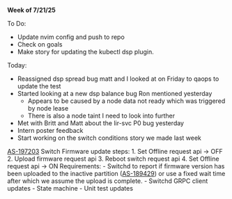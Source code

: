 **Week of 7/21/25**

To Do:
- Update nvim config and push to repo
- Check on goals
- Make story for updating the kubectl dsp plugin.

Today:
- Reassigned dsp spread bug matt and I looked at on Friday to qaops to update the test
- Started looking at a new dsp balance bug Ron mentioned yesterday
	- Appears to be caused by a node data not ready which was triggered by node lease
	- There is also a node taint I need to look into further
- Met with Britt and Matt about the lir-svc P0 bug yesterday
- Intern poster feedback
- Start working on the switch conditions story we made last week

[AS-197203](https://jira.storage.hpecorp.net/browse/AS-197203)
	Switch Firmware update steps:
		1. Set Offline request api -> OFF
		2. Upload firmware request api
		3. Reboot switch request api
		4. Set Offline request api -> ON
	Requirements:
	- Switchd to report if firmware version has been uploaded to the inactive partition ([AS-189429](https://jira.storage.hpecorp.net/browse/AS-189429 "Provide FW version for the secondary partition in ListSwitches/\"show switch\"")) or use a fixed wait time after which we assume the upload is complete.
	- Switchd GRPC client updates
	- State machine
	- Unit test updates